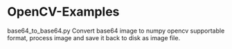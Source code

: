 # OpenCV-Examples

base64_to_base64.py
	Convert base64 image to numpy opencv supportable format, process image and save it back to disk as image file.
